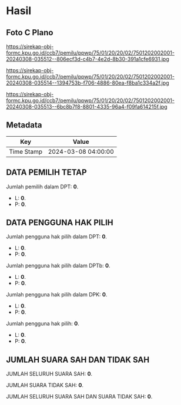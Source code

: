 # Hasil

## Foto C Plano

https://sirekap-obj-formc.kpu.go.id/ccb7/pemilu/ppwp/75/01/20/20/02/7501202002001-20240308-035512--806ecf3d-c4b7-4e2d-8b30-391a1cfe6931.jpg

https://sirekap-obj-formc.kpu.go.id/ccb7/pemilu/ppwp/75/01/20/20/02/7501202002001-20240308-035514--1394753b-f706-4886-80ea-f8ba1c334a2f.jpg

https://sirekap-obj-formc.kpu.go.id/ccb7/pemilu/ppwp/75/01/20/20/02/7501202002001-20240308-035513--6bc8b7f8-8801-4335-96a4-f09fa614215f.jpg


## Metadata

| Key        | Value               |
| ---------- | ------------------- |
| Time Stamp | 2024-03-08 04:00:00 |


## DATA PEMILIH TETAP

Jumlah pemilih dalam DPT: **0**.
 * L: **0**.
 * P: **0**.

## DATA PENGGUNA HAK PILIH

Jumlah pengguna hak pilih dalam DPT: **0**.
 * L: **0**.
 * P: **0**.

Jumlah pengguna hak pilih dalam DPTb: **0**.
 * L: **0**.
 * P: **0**.

Jumlah pengguna hak pilih dalam DPK: **0**.
 * L: **0**.
 * P: **0**.

Jumlah pengguna hak pilih: **0**.
 * L: **0**.
 * P: **0**.

## JUMLAH SUARA SAH DAN TIDAK SAH

JUMLAH SELURUH SUARA SAH: **0**.

JUMLAH SUARA TIDAK SAH: **0**.

JUMLAH SELURUH SUARA SAH DAN SUARA TIDAK SAH: **0**.



